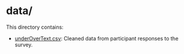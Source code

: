 # data/

This directory contains:

- [underOverText.csv](underOverText.csv): Cleaned data from participant responses to the survey.
